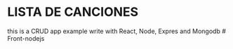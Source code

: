 # LISTA DE CANCIONES
this is a CRUD app example write with React, Node, Expres and Mongodb
#   F r o n t - n o d e j s  
 